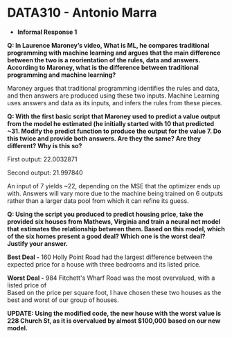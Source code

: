 # DATA310 - Antonio Marra

 * **Informal Response 1**
  
 **Q: In Laurence Maroney’s video, What is ML, he compares traditional programming with
 machine learning and argues that the main difference between the two is a reorientation
 of the rules, data and answers. According to Maroney, what is the difference between 
 traditional programming and machine learning?**
  
  Maroney argues that traditional programming identifies the rules and data,
    and then answers are produced using these two inputs. Machine Learning
    uses answers and data as its inputs, and infers the rules from these
    pieces.
    
  **Q: With the first basic script that Maroney used to predict a value output from the model 
  he estimated (he initially started with 10 that predicted ~31. Modify the predict function
  to produce the output for the value 7. Do this twice and provide both answers. Are they the 
  same? Are they different? Why is this so?**

   First output: 22.0032871
   
   Second output: 21.997840
   
   An input of 7 yields ~22, depending on the MSE that the optimizer ends
     up with. Answers will vary more due to the machine being trained on 6 
     outputs rather than a larger data pool from which it can refine its guess.
     
    
  **Q: Using the script you produced to predict housing price, take the provided six houses from 
  Mathews, Virginia and train a neural net model that estimates the relationship between them. 
  Based on this model, which of the six homes present a good deal? Which one is the worst deal? 
  Justify your answer.**
  
  **Best Deal -** 160 Holly Point Road had the largest difference between the expected price for a house with 
  three bedrooms and its listed price.
  
   **Worst Deal -** 984 Fitchett's Wharf Road was the most overvalued, with a listed price of   
    Based on the price per square foot, I have chosen these two houses as the 
     best and worst of our group of houses.
     
     
   **UPDATE: Using the modified code, the new house with the worst value is 228 Church St,
   as it is overvalued by almost $100,000 based on our new model.**

